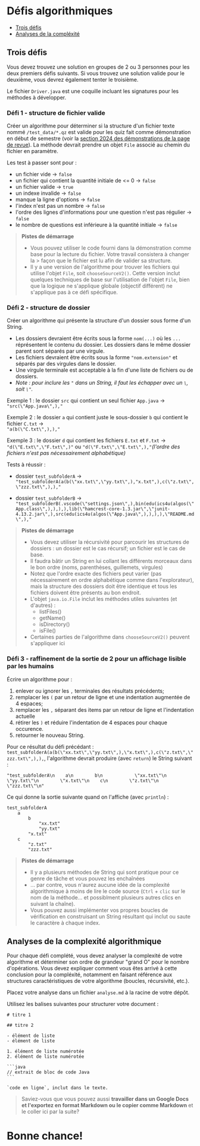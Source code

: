 # Défis algorithmiques

- [Trois défis](#trois-défis)
- [Analyses de la compléxité](#analyses-de-la-complexité-algorithmique)

## Trois défis

Vous devez trouvez une solution en groupes de 2 ou 3 personnes pour les deux premiers défis suivants. Si vous trouvez une solution valide pour le deuxième, vous devrez également tenter le troisième.

Le fichier `Driver.java` est une coquille incluant les signatures pour les méthodes à développer.

### Défi 1 - structure de fichier valide

Créer un algorithme pour déterminer si la structure d'un fichier texte nommé `/test_data/*.qz` est valide pour les quiz fait comme démonstration en début de semestre (voir la [section 2024 des démonstrations de la page de revue](https://physcrowley.github.io/ICS4U/u1-Revue.html#dmonstrations)). La méthode devrait prendre un objet `File` associé au chemin du fichier en paramètre.

Les test à passer sont pour :

- un fichier vide -> `false`
- un fichier qui contient la quantité initiale de <= 0 -> `false`
- un fichier valide -> `true`
- un indexe invalide -> `false`
- manque la ligne d'options -> `false`
- l'index n'est pas un nombre -> `false`
- l'ordre des lignes d'informations pour une question n'est pas régulier -> `false`
- le nombre de questions est inférieure à la quantité initiale -> `false`

> **Pistes de démarrage**
> 
> - Vous pouvez utiliser le code fourni dans la démonstration comme base pour la lecture du fichier. Votre travail consistera à changer la > façon que le fichier est lu afin de valider sa structure.
> - Il y a une version de l'algorithme pour trouver les fichiers qui utilise l'objet `File`, soit `chooseSourceV2()`. Cette version inclut quelques techniques de base sur l'utilisation de l'objet `File`, bien que la logique ne s'applique globale (objectif différent) ne s'applique pas à ce défi spécifique.

### Défi 2 - structure de dossier

Créer un algorithme qui présente la structure d'un dossier sous forme d'un String.

- Les dossiers devraient être écrits sous la forme `nom(...)` où les `...` réprésentent le contenu du dossier. Les dossiers dans le même dossier parent sont séparés par une virgule.
- Les fichiers devraient être écrits sous la forme `"nom.extension"` et séparés par des virgules dans le dossier.
- Une virgule terminale est acceptable à la fin d'une liste de fichiers ou de dossiers.
- _Note : pour inclure les `"` dans un String, il faut les échapper avec un `\`, soit `\"`._
  

Exemple 1 
: le dossier `src` qui contient un seul fichier `App.java` -> <br> `"src(\"App.java\",),"`

Exemple 2 
: le dossier `a` qui contient juste le sous-dossier `b` qui contient le fichier `C.txt` -> <br> `"a(b(\"C.txt\",),),"`

Exemple 3 
: le dossier `d` qui contient les fichiers `E.txt` et `F.txt` -> <br> `"d(\"E.txt\",\"F.txt\",)"` ou `"d(\"F.txt\",\"E.txt\",),"`_(l'ordre des fichiers n'est pas nécessairement alphabétique)_

Tests à réussir :

- dossier `test_subfolderA` ->  `"test_subfolderA(a(b(\"xx.txt\",\"yy.txt\",),"x.txt",),c(\"z.txt\",\"zzz.txt\",),),"`

- dossier `test_subfolderB` -> `"test_subfolderB(.vscode(\"settings.json\",),bin(edu(ics4u(algos(\"App.class\",),),),),lib(\"hamcrest-core-1.3.jar\",\"junit-4.13.2.jar\",),src(edu(ics4u(algos(\"App.java\",),),),),\"README.md\",),"`

> **Pistes de démarrage**
> 
> - Vous devez utiliser la récursivité pour parcourir les structures de dossiers : un dossier est le cas récursif; un fichier est le cas de  base.
> - Il faudra bâtir un String en lui collant les différents morceaux dans le bon ordre (noms, parenthèses, guillemets, virgules)
> - Notez que l'ordre exacte des fichiers peut varier (pas nécessairement en ordre alphabétique comme dans l'explorateur), mais la structure des dossiers doit être identique et tous les fichiers doivent être présents au bon endroit.
> - L'objet `java.io.File` inclut les méthodes utiles suivantes (et d'autres) :
>   - listFiles()
>   - getName()
>   - isDirectory()
>   - isFile()
> - Certaines parties de l'algorithme dans `chooseSourceV2()` peuvent s'appliquer ici

### Défi 3 - raffinement de la sortie de 2 pour un affichage lisible par les humains

Écrire un algorithme pour :

1. enlever ou ignorer les `,` terminales des résultats précédents;
2. remplacer les `(` par un retour de ligne et une indentation augmentée de 4 espaces;
3. remplacer les `,` séparant des items par un retour de ligne et l'indentation actuelle
4. rétirer les `)` et réduire l'indentation de 4 espaces pour chaque occurence.
5. retourner le nouveau String.

Pour ce résultat du défi précédant : `test_subfolderA(a(b(\"xx.txt\",\"yy.txt\",),\"x.txt\",),c(\"z.txt\",\"zzz.txt\",),),`, l'algorithme devrait produire (avec `return`) le String suivant : 

```
"test_subfolderA\n    a\n        b\n            \"xx.txt\"\n            \"yy.txt\"\n        \"x.txt\"\n    c\n        \"z.txt\"\n        \"zzz.txt\"\n"
```

Ce qui donne la sortie suivante quand on l'affiche (avec `println`) :

```
test_subfolderA
    a
        b
            "xx.txt"
            "yy.txt"
        "x.txt"
    c
        "z.txt"
        "zzz.txt"

```

> **Pistes de démarrage**
> 
> - Il y a plusieurs méthodes de String qui sont pratique pour ce genre de tâche et vous pouvez les enchaînées
> - ... par contre, vous n'aurez aucune idée de la complexité algorithmique à moins de lire le code source (`Ctrl` + `clic` sur le nom de la méthode... et possiblment plusieurs autres clics en suivant la chaîne).
> - Vous pouvez aussi implémenter vos propres boucles de vérification en construisant un String résultant qui inclut ou saute le caractère à chaque index.

## Analyses de la complexité algorithmique

Pour chaque défi complété, vous devez analyser la complexité de votre algorithme et déterminer son ordre de grandeur "grand O" pour le nombre d'opérations. Vous devez expliquer comment vous êtes arrivé à cette conclusion pour la compléxité, notamment en faisant référence aux structures caractéristiques de votre algorithme (boucles, récursivité, etc.).

Placez votre analyse dans un fichier `analyse.md` à la racine de votre dépôt.

Utilisez les balises suivantes pour structurer votre document :

~~~
# titre 1

## titre 2

- élément de liste
- élément de liste

1. élément de liste numérotée
2. élément de liste numérotée

```java
// extrait de bloc de code Java
```

`code en ligne`, inclut dans le texte.
~~~

> Saviez-vous que vous pouvez aussi **travailler dans un Google Docs et l'exportez en format Markdown ou le copier comme Markdown** et le coller ici par la suite?

# Bonne chance!
